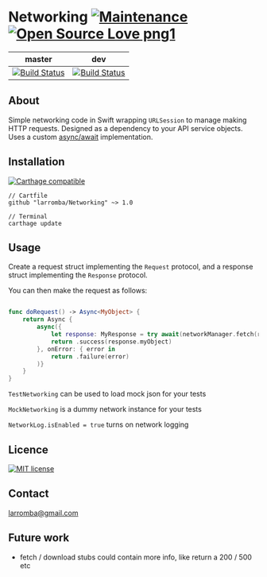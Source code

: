 # Networking [![Maintenance](https://img.shields.io/badge/Maintained%3F-yes-green.svg)](https://GitHub.com/Naereen/StrapDown.js/graphs/commit-activity) [![Open Source Love png1](https://badges.frapsoft.com/os/v1/open-source.png?v=103)](https://github.com/ellerbrock/open-source-badges/)

| master  | dev |
| ------------- | ------------- |
| [![Build Status](https://travis-ci.com/larromba/Networking.svg?branch=master)](https://travis-ci.com/larromba/Networking) | [![Build Status](https://travis-ci.com/larromba/Networking.svg?branch=dev)](https://travis-ci.com/larromba/Networking) |

## About
Simple networking code in Swift wrapping `URLSession` to manage making HTTP requests. Designed as a dependency to your API service objects. Uses a custom [async/await](https://github.com/larromba/asyncawait) implementation. 

## Installation

[![Carthage compatible](https://img.shields.io/badge/Carthage-compatible-4BC51D.svg?style=flat)](https://github.com/Carthage/Carthage)

```
// Cartfile
github "larromba/Networking" ~> 1.0
```

```
// Terminal
carthage update
```

## Usage

Create a request struct implementing the `Request` protocol, and a response struct implementing the `Response` protocol.

You can then make the request as follows:

```swift

func doRequest() -> Async<MyObject> {
    return Async {
        async({
            let response: MyResponse = try await(networkManager.fetch(request: MyRequest))
            return .success(response.myObject)
        }, onError: { error in
            return .failure(error)
        )}
    }
}

```

`TestNetworking` can be used to load mock json for your tests

`MockNetworking` is a dummy network instance for your tests

`NetworkLog.isEnabled = true` turns on network logging

## Licence
[![MIT license](https://img.shields.io/badge/License-MIT-blue.svg)](https://lbesson.mit-license.org/)

## Contact
larromba@gmail.com

## Future work
* fetch / download stubs could contain more info, like return a 200 / 500 etc
